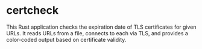 # certcheck
This Rust application checks the expiration date of TLS certificates for given URLs. It reads URLs from a file, connects to each via TLS, and provides a color-coded output based on certificate validity.
